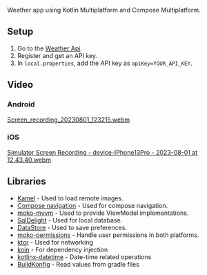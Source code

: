 Weather app using Kotlin Multiplatform and Compose Multiplatform.

## Setup
1. Go to the [Weather Api](https://www.weatherapi.com/). 
2. Register and get an API key.
3. In `local.properties`, add the API key as `apiKey=YOUR_API_KEY`.

## Video
### Android
[Screen_recording_20230801_123215.webm](https://github.com/guerrerorodrigo/compose-multiplatform-weather-app/assets/77965057/16ea7959-42f0-4903-ae2c-710ebd2793dd)

### iOS
[Simulator Screen Recording - device-IPhone13Pro - 2023-08-01 at 12.43.40.webm](https://github.com/guerrerorodrigo/compose-multiplatform-weather-app/assets/77965057/2fa41b2a-addc-4a3a-b755-a640447ec44a)

## Libraries
- [Kamel](https://github.com/Kamel-Media/Kamel) - Used to load remote images.
- [Compose navigation](https://www.jetbrains.com/help/kotlin-multiplatform-dev/compose-navigation-routing.html) - Used for compose navigation.
- [moko-mvvm](https://github.com/icerockdev/moko-mvvm) - Used to provide ViewModel implementations.
- [SqlDelight](https://github.com/cashapp/sqldelight) - Used for local database.
- [DataStore](https://developer.android.com/jetpack/androidx/releases/datastore) - Used to save preferences.
- [moko-permissions](https://github.com/icerockdev/moko-permissions) - Handle user permissions in both platforms.
- [ktor](https://ktor.io/) - Used for networking
- [koin](https://insert-koin.io/) - For dependency injection
- [kotlinx-datetime](https://github.com/Kotlin/kotlinx-datetime) - Date-time related operations
- [BuildKonfig](https://github.com/yshrsmz/BuildKonfig) - Read values from gradle files 
